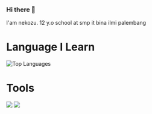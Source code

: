 ### Hi there 👋

I'am nekozu. 12 y.o school at smp it bina ilmi palembang

# Language I Learn
![Top Languages](https://github-readme-stats.vercel.app/api/top-langs/?username=nekozu&custom_title=Languages%20I%20Learn&theme=tokyonight&hide_border=true)

# Tools
<p>
    <img src="https://img.shields.io/badge/Visual%20Studio%20Code-Visual%20Studio%20Code-blue?&logo=visual%20studio%20code&logoColor=blue" />
    <img src="https://img.shields.io/badge/Termux-Termux-blue?&logo=termux&logoColor=black" />
</p>
